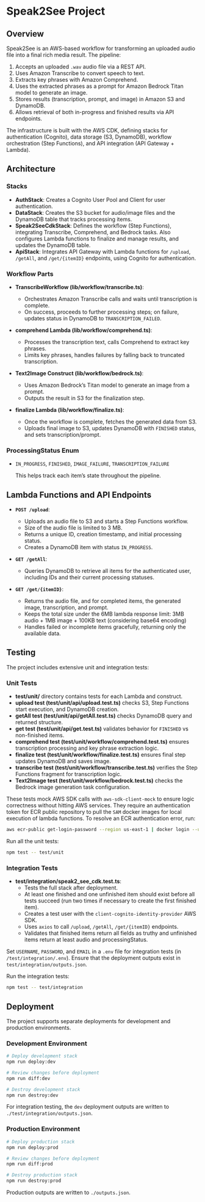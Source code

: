 # Speak2See Project

## Overview

Speak2See is an AWS-based workflow for transforming an uploaded audio file into a final rich media result. The pipeline:

1. Accepts an uploaded `.wav` audio file via a REST API.
2. Uses Amazon Transcribe to convert speech to text.
3. Extracts key phrases with Amazon Comprehend.
4. Uses the extracted phrases as a prompt for Amazon Bedrock Titan model to generate an image.
5. Stores results (transcription, prompt, and image) in Amazon S3 and DynamoDB.
6. Allows retrieval of both in-progress and finished results via API endpoints.

The infrastructure is built with the AWS CDK, defining stacks for authentication (Cognito), data storage (S3, DynamoDB), workflow orchestration (Step Functions), and API integration (API Gateway + Lambda).

## Architecture

### Stacks

- **AuthStack**: Creates a Cognito User Pool and Client for user authentication.
- **DataStack**: Creates the S3 bucket for audio/image files and the DynamoDB table that tracks processing items.
- **Speak2SeeCdkStack**: Defines the workflow (Step Functions), integrating Transcribe, Comprehend, and Bedrock tasks. Also configures Lambda functions to finalize and manage results, and updates the DynamoDB table.
- **ApiStack**: Integrates API Gateway with Lambda functions for `/upload`, `/getAll`, and `/get/{itemID}` endpoints, using Cognito for authentication.

### Workflow Parts

- **TranscribeWorkflow (lib/workflow/transcribe.ts)**:

  - Orchestrates Amazon Transcribe calls and waits until transcription is complete.
  - On success, proceeds to further processing steps; on failure, updates status in DynamoDB to `TRANSCRIPTION_FAILED`.

- **comprehend Lambda (lib/workflow/comprehend.ts)**:

  - Processes the transcription text, calls Comprehend to extract key phrases.
  - Limits key phrases, handles failures by falling back to truncated transcription.

- **Text2Image Construct (lib/workflow/bedrock.ts)**:

  - Uses Amazon Bedrock’s Titan model to generate an image from a prompt.
  - Outputs the result in S3 for the finalization step.

- **finalize Lambda (lib/workflow/finalize.ts)**:

  - Once the workflow is complete, fetches the generated data from S3.
  - Uploads final image to S3, updates DynamoDB with `FINISHED` status, and sets transcription/prompt.

### ProcessingStatus Enum

- `IN_PROGRESS`, `FINISHED`, `IMAGE_FAILURE`, `TRANSCRIPTION_FAILURE`

  This helps track each item’s state throughout the pipeline.

## Lambda Functions and API Endpoints

- **`POST /upload`**:

  - Uploads an audio file to S3 and starts a Step Functions workflow.
  - Size of the audio file is limited to 3 MB.
  - Returns a unique ID, creation timestamp, and initial processing status.
  - Creates a DynamoDB item with status `IN_PROGRESS`.

- **`GET /getAll`**:

  - Queries DynamoDB to retrieve all items for the authenticated user, including IDs and their current processing statuses.

- **`GET /get/{itemID}`**:

  - Returns the audio file, and for completed items, the generated image, transcription, and prompt.
  - Keeps the total size under the 6MB lambda response limit: 3MB audio + 1MB image + 100KB text (considering base64 encoding)
  - Handles failed or incomplete items gracefully, returning only the available data.

## Testing

The project includes extensive unit and integration tests:

### Unit Tests

- **test/unit/** directory contains tests for each Lambda and construct.
- **upload test (test/unit/api/upload.test.ts)** checks S3, Step Functions start execution, and DynamoDB creation.
- **getAll test (test/unit/api/getAll.test.ts)** checks DynamoDB query and returned structure.
- **get test (test/unit/api/get.test.ts)** validates behavior for `FINISHED` vs non-finished items.
- **comprehend test (test/unit/workflow/comprehend.test.ts)** ensures transcription processing and key phrase extraction logic.
- **finalize test (test/unit/workflow/finalize.test.ts)** ensures final step updates DynamoDB and saves image.
- **transcribe test (test/unit/workflow/transcribe.test.ts)** verifies the Step Functions fragment for transcription logic.
- **Text2Image test (test/unit/workflow/bedrock.test.ts)** checks the Bedrock image generation task configuration.

These tests mock AWS SDK calls with `aws-sdk-client-mock` to ensure logic correctness without hitting AWS services. They require an authentication token for ECR public repository to pull the `SAM` docker images for local execution of lambda functions. To resolve an ECR authentication error, run:

```bash
aws ecr-public get-login-password --region us-east-1 | docker login --username AWS --password-stdin public.ecr.aws
```

Run all the unit tests:

```bash
npm test -- test/unit
```

### Integration Tests

- **test/integration/speak2_see_cdk.test.ts**:
  - Tests the full stack after deployment.
  - At least one finished and one unfinished item should exist before all tests succeed (run two times if necessary to create the first finished item).
  - Creates a test user with the `client-cognito-identity-provider` AWS SDK.
  - Uses `axios` to call `/upload`, `/getAll`, `/get/{itemID}` endpoints.
  - Validates that finished items return all fields as truthy and unfinished items return at least audio and processingStatus.

Set `USERNAME`, `PASSWORD`, and `EMAIL` in a `.env` file for integration tests (in `/test/integration/.env`). Ensure that the deployment outputs exist in `test/integration/outputs.json`.

Run the integration tests:

```bash
npm test -- test/integration
```

## Deployment

The project supports separate deployments for development and production environments.

### Development Environment

```bash
# Deploy development stack
npm run deploy:dev

# Review changes before deployment
npm run diff:dev

# Destroy development stack
npm run destroy:dev
```

For integration testing, the `dev` deployment outputs are written to `./test/integration/outputs.json`.

### Production Environment

```bash
# Deploy production stack
npm run deploy:prod

# Review changes before deployment
npm run diff:prod

# Destroy production stack
npm run destroy:prod
```

Production outputs are written to `./outputs.json`.
